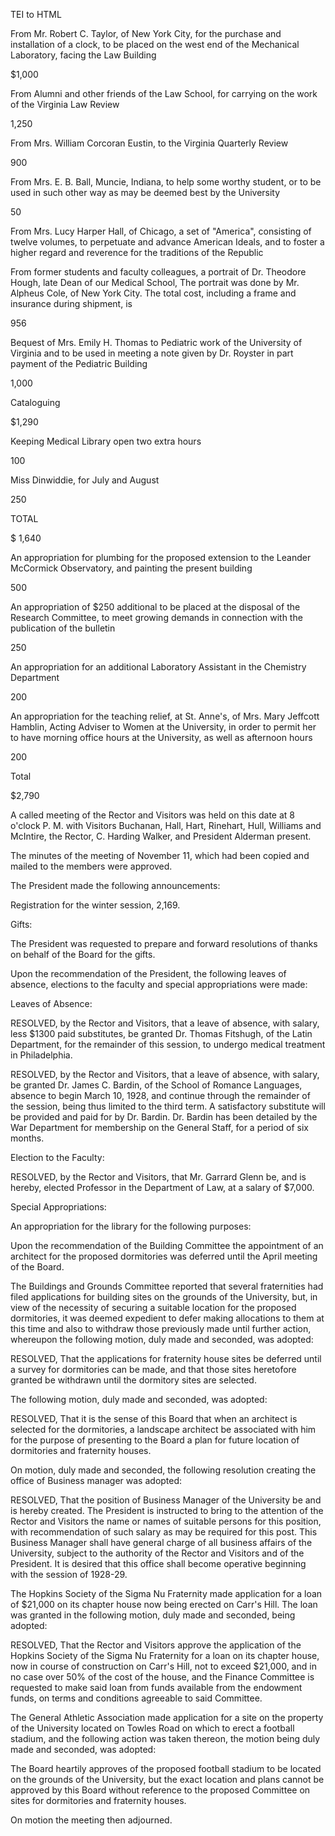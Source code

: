  TEI to HTML

From Mr. Robert C. Taylor, of New York City, for the purchase and installation of a clock, to be placed on the west end of the Mechanical Laboratory, facing the Law Building

$1,000

From Alumni and other friends of the Law School, for carrying on the work of the Virginia Law Review

1,250

From Mrs. William Corcoran Eustin, to the Virginia Quarterly Review

900

From Mrs. E. B. Ball, Muncie, Indiana, to help some worthy student, or to be used in such other way as may be deemed best by the University

50

From Mrs. Lucy Harper Hall, of Chicago, a set of "America", consisting of twelve volumes, to perpetuate and advance American Ideals, and to foster a higher regard and reverence for the traditions of the Republic

From former students and faculty colleagues, a portrait of Dr. Theodore Hough, late Dean of our Medical School, The portrait was done by Mr. Alpheus Cole, of New York City. The total cost, including a frame and insurance during shipment, is

956

Bequest of Mrs. Emily H. Thomas to Pediatric work of the University of Virginia and to be used in meeting a note given by Dr. Royster in part payment of the Pediatric Building

1,000

Cataloguing

$1,290

Keeping Medical Library open two extra hours

100

Miss Dinwiddie, for July and August

250

TOTAL

$ 1,640

An appropriation for plumbing for the proposed extension to the Leander McCormick Observatory, and painting the present building

500

An appropriation of $250 additional to be placed at the disposal of the Research Committee, to meet growing demands in connection with the publication of the bulletin

250

An appropriation for an additional Laboratory Assistant in the Chemistry Department

200

An appropriation for the teaching relief, at St. Anne's, of Mrs. Mary Jeffcott Hamblin, Acting Adviser to Women at the University, in order to permit her to have morning office hours at the University, as well as afternoon hours

200

Total

$2,790

A called meeting of the Rector and Visitors was held on this date at 8 o'clock P. M. with Visitors Buchanan, Hall, Hart, Rinehart, Hull, Williams and McIntire, the Rector, C. Harding Walker, and President Alderman present.

The minutes of the meeting of November 11, which had been copied and mailed to the members were approved.

The President made the following announcements:

Registration for the winter session, 2,169.

Gifts:

The President was requested to prepare and forward resolutions of thanks on behalf of the Board for the gifts.

Upon the recommendation of the President, the following leaves of absence, elections to the faculty and special appropriations were made:

Leaves of Absence:

RESOLVED, by the Rector and Visitors, that a leave of absence, with salary, less $1300 paid substitutes, be granted Dr. Thomas Fitshugh, of the Latin Department, for the remainder of this session, to undergo medical treatment in Philadelphia.

RESOLVED, by the Rector and Visitors, that a leave of absence, with salary, be granted Dr. James C. Bardin, of the School of Romance Languages, absence to begin March 10, 1928, and continue through the remainder of the session, being thus limited to the third term. A satisfactory substitute will be provided and paid for by Dr. Bardin. Dr. Bardin has been detailed by the War Department for membership on the General Staff, for a period of six months.

Election to the Faculty:

RESOLVED, by the Rector and Visitors, that Mr. Garrard Glenn be, and is hereby, elected Professor in the Department of Law, at a salary of $7,000.

Special Appropriations:

An appropriation for the library for the following purposes:

Upon the recommendation of the Building Committee the appointment of an architect for the proposed dormitories was deferred until the April meeting of the Board.

The Buildings and Grounds Committee reported that several fraternities had filed applications for building sites on the grounds of the University, but, in view of the necessity of securing a suitable location for the proposed dormitories, it was deemed expedient to defer making allocations to them at this time and also to withdraw those previously made until further action, whereupon the following motion, duly made and seconded, was adopted:

RESOLVED, That the applications for fraternity house sites be deferred until a survey for dormitories can be made, and that those sites heretofore granted be withdrawn until the dormitory sites are selected.

The following motion, duly made and seconded, was adopted:

RESOLVED, That it is the sense of this Board that when an architect is selected for the dormitories, a landscape architect be associated with him for the purpose of presenting to the Board a plan for future location of dormitories and fraternity houses.

On motion, duly made and seconded, the following resolution creating the office of Business manager was adopted:

RESOLVED, That the position of Business Manager of the University be and is hereby created. The President is instructed to bring to the attention of the Rector and Visitors the name or names of suitable persons for this position, with recommendation of such salary as may be required for this post. This Business Manager shall have general charge of all business affairs of the University, subject to the authority of the Rector and Visitors and of the President. It is desired that this office shall become operative beginning with the session of 1928-29.

The Hopkins Society of the Sigma Nu Fraternity made application for a loan of $21,000 on its chapter house now being erected on Carr's Hill. The loan was granted in the following motion, duly made and seconded, being adopted:

RESOLVED, That the Rector and Visitors approve the application of the Hopkins Society of the Sigma Nu Fraternity for a loan on its chapter house, now in course of construction on Carr's Hill, not to exceed $21,000, and in no case over 50% of the cost of the house, and the Finance Committee is requested to make said loan from funds available from the endowment funds, on terms and conditions agreeable to said Committee.

The General Athletic Association made application for a site on the property of the University located on Towles Road on which to erect a football stadium, and the following action was taken thereon, the motion being duly made and seconded, was adopted:

The Board heartily approves of the proposed football stadium to be located on the grounds of the University, but the exact location and plans cannot be approved by this Board without reference to the proposed Committee on sites for dormitories and fraternity houses.

On motion the meeting then adjourned.